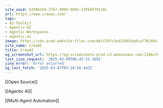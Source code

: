```yaml
---
site_uuid: b20861bb-37b7-499d-9691-1df69d79118c
url: https://www.crewai.com/
tags:
- AI-Toolkit
- Agentic-AI
- Agentic-Workspaces
- agentic-ai
image: https://cdn.prod.website-files.com/66cf2bfc3ed15b02da0ca770/66e1e4bddb9f194838194eb2_256x256.png
site_name: CrewAI
title: CrewAI
og_screenshot_url: https://og-screenshots-prod.s3.amazonaws.com/1366x768/80/false/2d1c25882762ee1d7d08262b260f4f6a6e73efb92255dd5c23f50d9f9c5bcd84.jpeg
last_jina_request: '2025-03-09T06:45:12.188Z'
jina_error: 'Error occurred'
og_last_fetch: '2025-03-07T05:20:56.443Z'
---
```

[[Open Source]]

[[Agentic AI]]

[[Multi-Agent Automation]]




